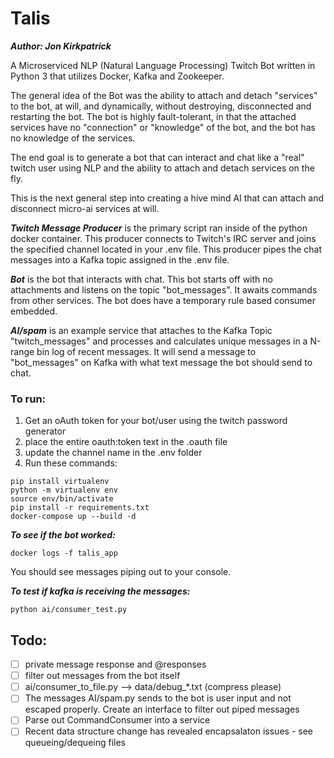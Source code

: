 # Talis

***Author: Jon Kirkpatrick***

A Microserviced NLP (Natural Language Processing) Twitch Bot written in Python 3 that utilizes Docker, Kafka and Zookeeper.

The general idea of the Bot was the ability to attach and detach "services" to the bot, at will, and dynamically, without destroying, disconnected and restarting the bot. The bot is highly fault-tolerant, in that the attached services have no "connection" or "knowledge" of the bot, and the bot has no knowledge of the services.

The end goal is to generate a bot that can interact and chat like a "real" twitch user using NLP and the ability to attach and detach services on the fly.

This is the next general step into creating a hive mind AI that can attach and disconnect micro-ai services at will.

***Twitch Message Producer*** is the primary script ran inside of the python docker container. This producer connects to Twitch's IRC server and joins the specified channel located in your .env file. This producer pipes the chat messages into a Kafka topic assigned in the .env file.

***Bot*** is the bot that interacts with chat. This bot starts off with no attachments and listens on the topic "bot_messages". It awaits commands from other services. The bot does have a temporary rule based consumer embedded.

***AI/spam*** is an example service that attaches to the Kafka Topic "twitch_messages" and processes and calculates unique messages in a N-range bin log of recent messages. It will send a message to "bot_messages" on Kafka with what text message the bot should send to chat.


### To run:

1. Get an oAuth token for your bot/user using the twitch password generator
2. place the entire oauth:token text in the .oauth file
3. update the channel name in the .env folder
4. Run these commands:

```
pip install virtualenv
python -m virtualenv env
source env/bin/activate
pip install -r requirements.txt
docker-compose up --build -d
```

***To see if the bot worked:***

```
docker logs -f talis_app
```

You should see messages piping out to your console.

***To test if kafka is receiving the messages:***
```
python ai/consumer_test.py
```

## Todo:
- [ ] private message response and @responses
- [ ] filter out messages from the bot itself
- [ ] ai/consumer_to_file.py  --> data/debug_*.txt (compress please)
- [ ] The messages AI/spam.py sends to the bot is user input and not escaped properly. Create an interface to filter out piped messages
- [ ] Parse out CommandConsumer into a service
- [ ] Recent data structure change has revealed encapsalaton issues - see queueing/dequeing files
